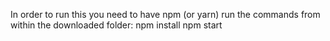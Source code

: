 In order to run this you need to have npm (or yarn)
run the commands from within the downloaded folder:
npm install
npm start
